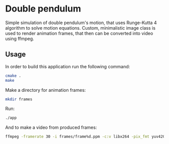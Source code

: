 # Double pendulum

Simple simulation of double pendulum's motion, that uses Runge-Kutta 4 algorithm to solve motion equations.
Custom, minimalistic image class is used to render animation frames, that then can be converted into video using ffmpeg.



## Usage

In order to build this application run the following command:

```bash
cmake .
make
```

Make a directory for animation frames:

```bash
mkdir frames
```

Run:

```bash
./app
```

And to make a video from produced frames:

```bash
ffmpeg -framerate 30 -i frames/frame%d.ppm -c:v libx264 -pix_fmt yuv420p -crf 23 output.mp4
```